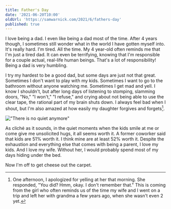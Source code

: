 ```yaml
---
title: Father's Day
date: '2021-06-20T10:00'
oldUrl: 'https://samwarnick.com/2021/6/fathers-day'
published: true
---
```


I love being a dad. I even like being a dad most of the time. After 4 years though, I sometimes still wonder what in the world I have gotten myself into. It's really hard. I'm tired. All the time. My 4 year-old often reminds me that I'm just a tired dad. It can even be terrifying, knowing that I'm responsible for a couple actual, real-life human beings. That's a lot of responsibility! Being a dad is very humbling.

I try my hardest to be a good dad, but some days are just not that great. Sometimes I don't want to play with my kids. Sometimes I want to go to the bathroom without anyone watching me. Sometimes I get mad and yell. I know I shouldn't, but after long days of listening to stomping, slamming doors, "No," "I won't," "I refuse," and crying about not being able to use the clear tape, the rational part of my brain shuts down. I always feel bad when I shout, but I'm also amazed at how easily my daughter forgives and forgets[^1].

!["There is no quiet anymore"](https://i.imgur.com/jATjOVM.jpeg)

As cliché as it sounds, in the quiet moments when the kids smile at me or come give me unsolicited hugs, it all seems worth it. A former coworker said that kids are 51% worth it. I think mine are at least 52% worth it. Despite the exhaustion and everything else that comes with being a parent, I love my kids. And I love my wife. Without her, I would probably spend most of my days hiding under the bed.

Now I'm off to get cheese out the carpet.

[^1]: One afternoon, I apologized for yelling at her that morning. She responded, "You did? Hmm, okay. I don't remember that." This is coming from the girl who often reminds us of the time my wife and I went on a trip and left her with grandma a few years ago, when she wasn't even 2 yet.
